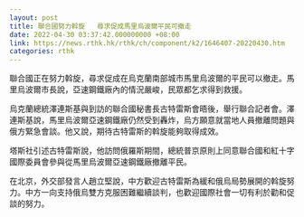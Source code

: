```yaml
---
layout: post
title: 聯合國努力斡旋   尋求促成馬里烏波爾平民可撤走
date: 2022-04-30 03:37:42.000000000 +08:00
link: https://news.rthk.hk/rthk/ch/component/k2/1646407-20220430.htm
categories: rthk
---
```


聯合國正在努力斡旋，尋求促成在烏克蘭南部城市馬里烏波爾的平民可以撤走。馬里烏波爾市長說，亞速鋼鐵廠內的情況嚴峻，民眾都乞求得到救援。

烏克蘭總統澤連斯基與到訪的聯合國秘書長古特雷斯會晤後，舉行聯合記者會。澤連斯基說，馬里烏波爾亞速鋼鐵廠仍然受到轟炸，烏方願意就當地人員撤離問題與俄方緊急會談。他又說，期待古特雷斯的斡旋能夠取得成效。

塔斯社引述古特雷斯說，他訪問俄羅斯期間，總統普京原則上同意聯合國和紅十字國際委員會參與從馬里烏波爾亞速鋼鐵廠撤離平民。

在北京，外交部發言人趙立堅說，中方歡迎古特雷斯為緩和俄烏局勢展開的斡旋努力。中方一向支持俄烏雙方克服困難繼續談判，也歡迎國際社會一切有利於勸和促談的努力。
